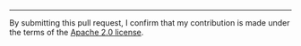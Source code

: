 <!--
Explain what changed and why.

Please read the [Contribution guidelines][1] and follow the pull-request
checklist.

[1]: https://github.com/aws/jsii/blob/master/CONTRIBUTING.md
-->

---

By submitting this pull request, I confirm that my contribution is made under the terms of the [Apache 2.0 license].

[Apache 2.0 license]: https://www.apache.org/licenses/LICENSE-2.0
